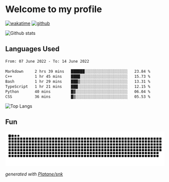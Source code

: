 # Welcome to my profile

[![wakatime](https://wakatime.com/badge/user/82c377cd-a54c-404c-b7df-177b313ca539.svg)](https://wakatime.com/@82c377cd-a54c-404c-b7df-177b313ca539)
[![github](https://img.shields.io/github/followers/xinthose?logo=github&style=plastic)](https://github.com/alanhamlett?tab=followers)

![Github stats](https://github-readme-stats.vercel.app/api?username=xinthose&show_icons=true&theme=radical&count_private=true)

## Languages Used

<!--START_SECTION:waka-->

```text
From: 07 June 2022 - To: 14 June 2022

Markdown     2 hrs 39 mins   ██████░░░░░░░░░░░░░░░░░░░   23.84 %
C++          1 hr 45 mins    ████░░░░░░░░░░░░░░░░░░░░░   15.73 %
Bash         1 hr 29 mins    ███▒░░░░░░░░░░░░░░░░░░░░░   13.31 %
TypeScript   1 hr 21 mins    ███░░░░░░░░░░░░░░░░░░░░░░   12.15 %
Python       40 mins         █▓░░░░░░░░░░░░░░░░░░░░░░░   06.04 %
CSS          36 mins         █▒░░░░░░░░░░░░░░░░░░░░░░░   05.53 %
```

<!--END_SECTION:waka-->

![Top Langs](https://github-readme-stats.vercel.app/api/top-langs/?username=xinthose)

## Fun
![github contribution grid snake animation](https://raw.githubusercontent.com/xinthose/xinthose/output/github-contribution-grid-snake.svg)

_generated with [Platane/snk](https://github.com/Platane/snk)_
